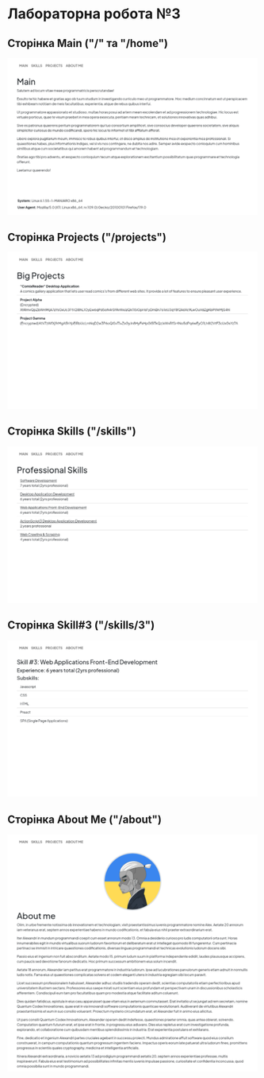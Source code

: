 # Лабораторна робота №3

## Сторінка Main ("/" та "/home")
![](./screenshots/Page1%20Main.png)

## Сторінка Projects ("/projects")
![](./screenshots/Page2%20Projects.png)

## Сторінка Skills ("/skills")
![](./screenshots/Page3%20Skills.png)

## Сторінка Skill#3 ("/skills/3")
![](./screenshots/Page4%20Skill.png)

## Сторінка About Me ("/about")
![](./screenshots/Page5%20About.png)